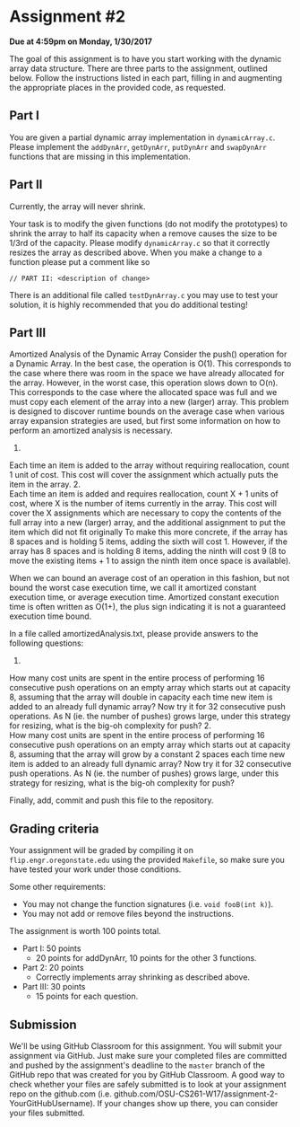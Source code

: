 # Assignment #2
**Due at 4:59pm on Monday, 1/30/2017**

The goal of this assignment is to have you start working with the dynamic array data structure.  There are three parts to the assignment, outlined below.  Follow the instructions listed in each part, filling in and augmenting the appropriate places in the provided code, as requested.

## Part I

You are given a partial dynamic array implementation in `dynamicArray.c`. Please implement the `addDynArr`, `getDynArr`, `putDynArr` and `swapDynArr` functions that are missing in this implementation.

## Part II

Currently, the array will never shrink.

Your task is to modify the given functions (do not modify the prototypes) to shrink the array to half its capacity when a remove causes the size to be 1/3rd of the capacity. Please modify `dynamicArray.c` so that it correctly resizes the array as described above. When you make a change to a function please put a comment like so

`// PART II: <description of change>`

There is an additional file called `testDynArray.c` you may use to test your solution, it is highly recommended that you do additional testing!

## Part III

Amortized Analysis of the Dynamic Array
Consider the push() operation for a Dynamic Array. In the best case, the operation is O(1). This corresponds to the case where there was room in the space we have already allocated for the array. However, in the worst case, this operation slows down to O(n). This corresponds to the case where the allocated space was full and we must copy each element of the array into a new (larger) array. This problem is designed to discover runtime bounds on the average case when various array expansion strategies are used, but first some information on how to perform an amortized analysis is necessary.

1.      
 Each time an item is added to the array without requiring reallocation, count 1 unit of cost. This cost will cover the assignment which
 actually puts the item in the array.
2.      
 Each time an item is added and requires reallocation, count X + 1 units of cost, where X is the number of items currently in the array. This cost will cover the X assignments which are necessary to copy the contents of the full array into a new (larger) array, and the additional assignment to put the item which did not fit originally
To make this more concrete, if the array has 8 spaces and is holding 5 items, adding the sixth will cost 1. However, if the array has 8 spaces and is holding 8 items, adding the ninth will cost 9 (8 to move the existing items + 1 to assign the ninth item once space is available).

When we can bound an average cost of an operation in this fashion, but not bound the worst case execution time, we call it amortized
 constant execution time, or average execution time. Amortized constant execution time is often written as O(1+), the plus sign indicating it is not a guaranteed execution time bound.

In a file called amortizedAnalysis.txt, please provide answers to the following questions:

1.        
 How many cost units are spent in the entire process of performing 16 consecutive push operations on an empty array which starts out at capacity 8, assuming that the array will double in capacity each time new item is added to an already full dynamic array? Now try it for 32 consecutive push operations. As N (ie. the number of pushes) grows large, under this strategy for resizing, what is the big-oh complexity for push?
2.        
 How many cost units are spent in the entire process of performing 16 consecutive push operations on an empty array which starts out at capacity 8, assuming that the array will grow by a constant 2 spaces each time new item is added to an already full dynamic array? Now try it for 32 consecutive push operations. As N (ie. the number of pushes) grows large, under this strategy for resizing, what is the big-oh complexity for push?
 
Finally, add, commit and push this file to the repository.

## Grading criteria

Your assignment will be graded by compiling it on `flip.engr.oregonstate.edu` using the provided `Makefile`, so make sure you have tested your work under those conditions.

Some other requirements:
* You may not change the function signatures (i.e. `void fooB(int k)`).
* You may not add or remove files beyond the instructions.

The assignment is worth 100 points total.

* Part I: 50 points
  * 20 points for addDynArr, 10 points for the other 3 functions.
* Part 2: 20 points
  * Correctly implements array shrinking as described above.
* Part III: 30 points
  * 15 points for each question.

## Submission

We'll be using GitHub Classroom for this assignment. You will submit your assignment via GitHub. Just make sure your completed files are committed and pushed by the assignment's deadline to the `master` branch of the GitHub repo that was created for you by GitHub Classroom.  A good way to check whether your files are safely submitted is to look at your assignment repo on the github.com (i.e. github.com/OSU-CS261-W17/assignment-2-YourGitHubUsername).  If your changes show up there, you can consider your files submitted.
